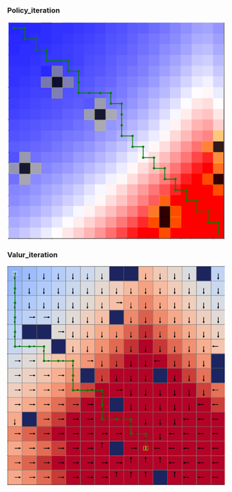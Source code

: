 ### Policy_iteration
![运行示意图](https://github.com/PeiXinYang-IST/reinforce-learning/blob/main/pic/policy_iteration.png)   

### Valur_iteration
![运行示意图](https://github.com/PeiXinYang-IST/reinforce-learning/blob/main/pic/value_iteration.png)   
